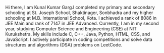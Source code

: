 Hi there, I am Kunal Kumar Garg.I completed my primary and secondary schooling at St. Joseph School, Shaktinager, Sonbhadra and my higher schooling at M.B. International School, Kota. I achieved a rank of 8086 in JEE Main and  rank of 7147 in JEE Advanced. Currently, I am in my second year, studying Computer Science and Engineering (CSE) at NIT Kurukshetra.
My skills include C, C++, Java, Python, HTML, CSS, and JavaScript. I actively participate in coding competitions and solve data structures and algorithms (DSA) problems on LeetCode.

